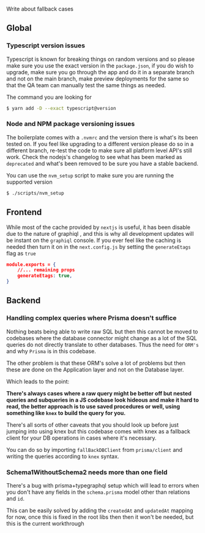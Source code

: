 Write about fallback cases

## Global

### Typescript version issues

Typescript is known for breaking things on random versions and so please make sure you use the
exact version in the `package.json`, if you do wish to upgrade, make sure you go through the app and do it in a separate branch and not on the main branch, make preview deployments for the same so that the QA team can manually test the same things as needed.

The command you are looking for

```sh
$ yarn add -D --exact typescript@version
```

### Node and NPM package versioning issues

The boilerplate comes with a `.nvmrc` and the version there is what's its been tested on. If you feel like upgrading to a different version please do so in a different branch, re-test the code to make sure all platform level API's still work. Check the nodejs's changelog to see what has been marked as `deprecated` and what's been removed to be sure you have a stable backend.

You can use the `nvm_setup` script to make sure you are running the supported version

```sh
$ ./scripts/nvm_setup
```

## Frontend

While most of the cache provided by `nextjs` is useful, it has been disable due to the nature of graphiql , and this is why all development updates will be instant on the `graphiql` console. If you ever feel like the caching is needed then turn it on in the `next.config.js` by setting the `generateEtags` flag as `true`

```json
module.exports = {
    //... remaining props
	generateEtags: true,
}

```

## Backend

### Handling complex queries where Prisma doesn't suffice

Nothing beats being able to write raw SQL but then this cannot be moved to codebases where the database connector might change as a lot of the SQL queries do not directly translate to other databases. Thus the need for `ORM's` and why `Prisma` is in this codebase.

The other problem is that these ORM's solve a lot of problems but then these are done on the Application layer and not on the Database layer.

Which leads to the point:

**There's always cases where a raw query might be better off but nested queries and subqueries in a JS codebase look hideous and make it hard to read, the better approach is to use saved procedures or well, using something like `knex` to build the query for you.**

There's all sorts of other caveats that you should look up before just jumping into using knex but this codebase comes with knex as a fallback client for your DB operations in cases where it's necessary.

You can do so by importing `fallBackDBClient` from `prisma/client` and writing the queries according to `knex` syntax.

### Schema1WithoutSchema2 needs more than one field

There's a bug with prisma+typegraphql setup which will lead to errors when you don't have any fields in the `schema.prisma` model other than relations and `id`.

This can be easily solved by adding the `createdAt` and `updatedAt` mapping for now, once this is fixed in the root libs then then it won't be needed, but this is the current workthrough
